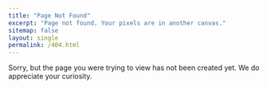 ```yaml
---
title: "Page Not Found"
excerpt: "Page not found. Your pixels are in another canvas."
sitemap: false
layout: single
permalink: /404.html
---
```


Sorry, but the page you were trying to view has not been created yet.
We do appreciate your curiosity.

